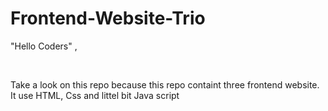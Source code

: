 # Frontend-Website-Trio
"Hello Coders" ,

<br>

Take a look on this repo because this repo containt three frontend website.
<br>
It use HTML, Css and littel bit Java script 
